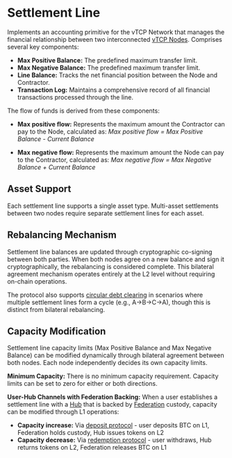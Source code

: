 # Settlement Line
Implements an accounting primitive for the vTCP Network that manages the financial relationship between two interconnected [vTCP Nodes](/architecture/common/entities/vtcp_network_node.md). Comprises several key components:

- **Max Positive Balance:** The predefined maximum transfer limit.
- **Max Negative Balance:** The predefined maximum transfer limit.
- **Line Balance:** Tracks the net financial position between the Node and Contractor.
- **Transaction Log:** Maintains a comprehensive record of all financial transactions processed through the line.

The flow of funds is derived from these components:

- **Max positive flow:** Represents the maximum amount the Contractor can pay to the Node, calculated as:
  _Max positive flow = Max Positive Balance - Current Balance_

- **Max negative flow:** Represents the maximum amount the Node can pay to the Contractor, calculated as:
  _Max negative flow = Max Negative Balance + Current Balance_

## Asset Support

Each settlement line supports a single asset type. Multi-asset settlements between two nodes require separate settlement lines for each asset.

## Rebalancing Mechanism

Settlement line balances are updated through cryptographic co-signing between both parties. When both nodes agree on a new balance and sign it cryptographically, the rebalancing is considered complete. This bilateral agreement mechanism operates entirely at the L2 level without requiring on-chain operations.

The protocol also supports [circular debt clearing](/architecture/vtcp/protocols/protocol_circular_debt_clearing.md) in scenarios where multiple settlement lines form a cycle (e.g., A→B→C→A), though this is distinct from bilateral rebalancing.

## Capacity Modification

Settlement line capacity limits (Max Positive Balance and Max Negative Balance) can be modified dynamically through bilateral agreement between both nodes. Each node independently decides its own capacity limits.

**Minimum Capacity:** There is no minimum capacity requirement. Capacity limits can be set to zero for either or both directions.

**User-Hub Channels with Federation Backing:** When a user establishes a settlement line with a [Hub](/architecture/common/entities/hub.md) that is backed by [Federation](/architecture/common/entities/federation_btc.md) custody, capacity can be modified through L1 operations:
- **Capacity increase:** Via [deposit protocol](/architecture/federation/protocols/btc-vtcp-custody/protocol_btc<>vtcp_custody_deposit.md) - user deposits BTC on L1, Federation holds custody, Hub issues tokens on L2
- **Capacity decrease:** Via [redemption protocol](/architecture/federation/protocols/btc-vtcp-custody/protocol_btc<>vtcp_custody_redemption.md) - user withdraws, Hub returns tokens on L2, Federation releases BTC on L1